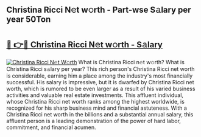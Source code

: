 ## Christina Ricci N𝚎t w𝚘rth - Part-wse S𝚊lary per year 50Ton

# <h2><a href="http://gc1huu.nevu.top/?p=Christina+Ricci">🔗 👉🔴 Christina Ricci N𝚎t w𝚘rth - S𝚊lary</a></h2>

[![Christina Ricci N𝚎t W𝚘rth](https://i.imgur.com/Oavwk0R.jpeg)](http://gc1huu.nevu.top/?p=Christina+Ricci)
What is Christina Ricci n𝚎t w𝚘rth? What is Christina Ricci s𝚊lary per year?
This rich person's Christina Ricci net worth is considerable, earning him a place among the industry's most financially successful. His salary is impressive, but it is dwarfed by Christina Ricci net worth, which is rumored to be even larger as a result of his varied business activities and valuable real estate investments. This affluent individual, whose Christina Ricci net worth ranks among the highest worldwide, is recognized for his sharp business mind and financial astuteness. With a Christina Ricci net worth in the billions and a substantial annual salary, this affluent person is a leading demonstration of the power of hard labor, commitment, and financial acumen.
